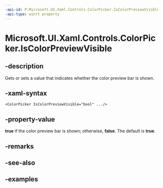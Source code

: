 ```yaml
---
-api-id: P:Microsoft.UI.Xaml.Controls.ColorPicker.IsColorPreviewVisible
-api-type: winrt property
---
```


<!-- Property syntax.
public bool IsColorPreviewVisible { get;  set; }
-->

# Microsoft.UI.Xaml.Controls.ColorPicker.IsColorPreviewVisible

## -description

Gets or sets a value that indicates whether the color preview bar is shown.

## -xaml-syntax

```xaml
<ColorPicker IsColorPreviewVisible="bool" .../>
```

## -property-value

**true** if the color preview bar is shown; otherwise, **false**. The default is **true**.

## -remarks

## -see-also

## -examples

